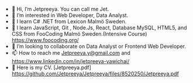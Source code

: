 - 👋 Hi, I’m Jetpreeya. You can call me Jet. 
- 👀 I’m interested in Web Developer, Data Analyst.
- 🌱 I learn C# .NET from Lexicon Malmö Sweden.
- 🌱 I learn JavaScript, Git , Node.Js, React, Database MySQL, HTML5, and CSS from FooCoding Malmö Sweden.(Intensive Course) https://www.foocoding.org/
- 💞️ I’m looking to collaborate on Data Analyst or Frontend Web Developer.
- 📫 How to reach me Jetpreeya.y@gmail.com and https://www.linkedin.com/in/jetpreeya-yawichai/ 
- 📃 Here is my CV. [Jetpreeya.pdf] https://github.com/Jetpreeya/Jetpreeya/files/8520250/Jetpreeya.pdf


<!---
Jetpreeya/Jetpreeya is a ✨ special ✨ repository because its `README.md` (this file) appears on your GitHub profile.
You can click the Preview link to take a look at your changes.
--->

